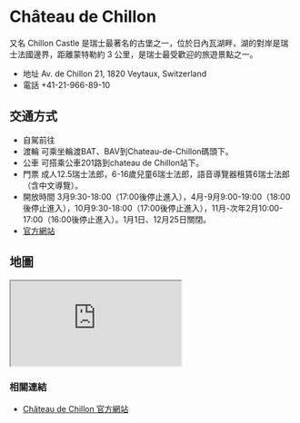 # Château de Chillon

又名 Chillon Castle 是瑞士最著名的古堡之一，位於日內瓦湖畔，湖的對岸是瑞士法國邊界，距離蒙特勒約 3 公里，是瑞士最受歡迎的旅遊景點之一。

- 地址 Av. de Chillon 21, 1820 Veytaux, Switzerland
- 電話 +41-21-966-89-10

## 交通方式

- 自駕前往
- 渡輪 可乘坐輪渡BAT、BAV到Chateau-de-Chillon碼頭下。
- 公車 可搭乘公車201路到chateau de Chillon站下。
- 門票 成人12.5瑞士法郎，6-16歲兒童6瑞士法郎，語音導覽器租賃6瑞士法郎（含中文導覽）。
- 開放時間 3月9:30-18:00（17:00後停止進入），4月-9月9:00-19:00（18:00後停止進入），10月9:30-18:00（17:00後停止進入），11月-次年2月10:00-17:00（16:00後停止進入）。1月1日、12月25日關閉。
- [官方網站](http://www.chillon.ch/en/castle)

## 地圖

<iframe src="https://www.google.com/maps/embed?pb=!1m18!1m12!1m3!1d2750.7396810716314!2d6.924917476096696!3d46.4142167695536!2m3!1f0!2f0!3f0!3m2!1i1024!2i768!4f13.1!3m3!1m2!1s0x478e9a5baedd65c3%3A0x22994259155c8307!2sChillon%20Castle!5e0!3m2!1sen!2stw!4v1690740394704!5m2!1sen!2stw" allowfullscreen="" loading="lazy" referrerpolicy="no-referrer-when-downgrade"></iframe>

### 相關連結

- [Château de Chillon 官方網站](http://www.chillon.ch/en/castle)

